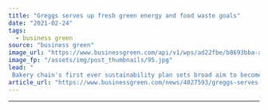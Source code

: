 ```yaml
---
title: "Greggs serves up fresh green energy and food waste goals"
date: "2021-02-24"
tags: 
  - business green
source: "business green"
image_url: "https://www.businessgreen.com/api/v1/wps/ad22fbe/b8693bba-a46d-4903-a9f7-b5b8875199d5/6/NEW-Vegan-Sausage-Roll-e1546416976474-185x114.jpg"
image_fp: "/assets/img/post_thumbnails/95.jpg"
lead: "
 Bakery chain's first ever sustainability plan sets broad aim to become a 'carbon neutral, zero waste business' ..."
article_url: "https://www.businessgreen.com/news/4027593/greggs-serves-fresh-green-energy-food-waste-goals"
---
```


---

